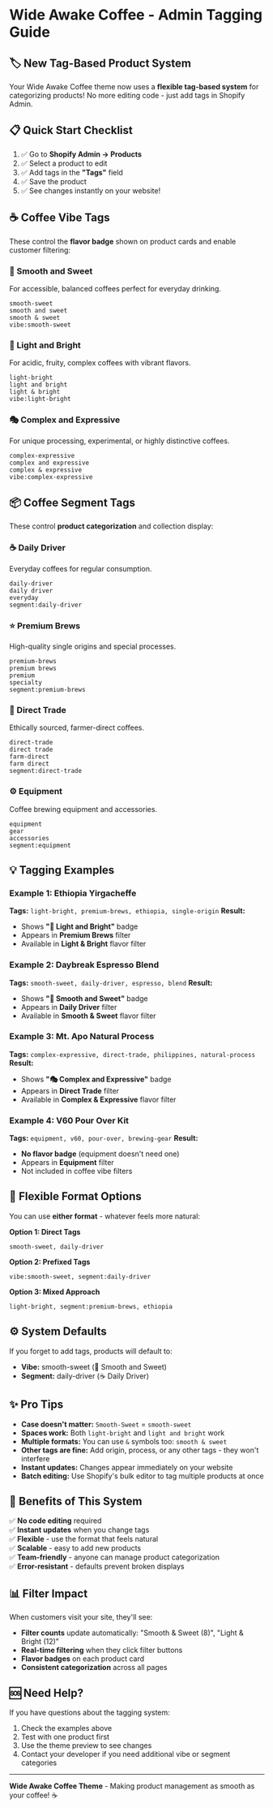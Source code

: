 # Wide Awake Coffee - Admin Tagging Guide

## 🏷️ New Tag-Based Product System

Your Wide Awake Coffee theme now uses a **flexible tag-based system** for categorizing products! No more editing code - just add tags in Shopify Admin.

## 📋 Quick Start Checklist

1. ✅ Go to **Shopify Admin → Products**
2. ✅ Select a product to edit
3. ✅ Add tags in the **"Tags"** field
4. ✅ Save the product
5. ✅ See changes instantly on your website!

## ☕ Coffee Vibe Tags

These control the **flavor badge** shown on product cards and enable customer filtering:

### 🍯 Smooth and Sweet
For accessible, balanced coffees perfect for everyday drinking.
```
smooth-sweet
smooth and sweet
smooth & sweet
vibe:smooth-sweet
```

### 🍋 Light and Bright  
For acidic, fruity, complex coffees with vibrant flavors.
```
light-bright
light and bright
light & bright
vibe:light-bright
```

### 🎭 Complex and Expressive
For unique processing, experimental, or highly distinctive coffees.
```
complex-expressive
complex and expressive
complex & expressive
vibe:complex-expressive
```

## 📦 Coffee Segment Tags

These control **product categorization** and collection display:

### ☕ Daily Driver
Everyday coffees for regular consumption.
```
daily-driver
daily driver
everyday
segment:daily-driver
```

### ⭐ Premium Brews
High-quality single origins and special processes.
```
premium-brews
premium brews
premium
specialty
segment:premium-brews
```

### 🤝 Direct Trade
Ethically sourced, farmer-direct coffees.
```
direct-trade
direct trade
farm-direct
farm direct
segment:direct-trade
```

### ⚙️ Equipment
Coffee brewing equipment and accessories.
```
equipment
gear
accessories
segment:equipment
```

## 💡 Tagging Examples

### Example 1: Ethiopia Yirgacheffe
**Tags:** `light-bright, premium-brews, ethiopia, single-origin`
**Result:** 
- Shows **"🍋 Light and Bright"** badge
- Appears in **Premium Brews** filter
- Available in **Light & Bright** flavor filter

### Example 2: Daybreak Espresso Blend
**Tags:** `smooth-sweet, daily-driver, espresso, blend`
**Result:**
- Shows **"🍯 Smooth and Sweet"** badge  
- Appears in **Daily Driver** filter
- Available in **Smooth & Sweet** flavor filter

### Example 3: Mt. Apo Natural Process
**Tags:** `complex-expressive, direct-trade, philippines, natural-process`
**Result:**
- Shows **"🎭 Complex and Expressive"** badge
- Appears in **Direct Trade** filter
- Available in **Complex & Expressive** flavor filter

### Example 4: V60 Pour Over Kit
**Tags:** `equipment, v60, pour-over, brewing-gear`
**Result:**
- **No flavor badge** (equipment doesn't need one)
- Appears in **Equipment** filter
- Not included in coffee vibe filters

## 🔄 Flexible Format Options

You can use **either format** - whatever feels more natural:

**Option 1: Direct Tags**
```
smooth-sweet, daily-driver
```

**Option 2: Prefixed Tags**  
```
vibe:smooth-sweet, segment:daily-driver
```

**Option 3: Mixed Approach**
```
light-bright, segment:premium-brews, ethiopia
```

## ⚙️ System Defaults

If you forget to add tags, products will default to:
- **Vibe:** smooth-sweet (🍯 Smooth and Sweet)
- **Segment:** daily-driver (☕ Daily Driver)

## ✨ Pro Tips

- **Case doesn't matter:** `Smooth-Sweet` = `smooth-sweet`
- **Spaces work:** Both `light-bright` and `light and bright` work
- **Multiple formats:** You can use `&` symbols too: `smooth & sweet`
- **Other tags are fine:** Add origin, process, or any other tags - they won't interfere
- **Instant updates:** Changes appear immediately on your website
- **Batch editing:** Use Shopify's bulk editor to tag multiple products at once

## 🎯 Benefits of This System

✅ **No code editing** required  
✅ **Instant updates** when you change tags  
✅ **Flexible** - use the format that feels natural  
✅ **Scalable** - easy to add new products  
✅ **Team-friendly** - anyone can manage product categorization  
✅ **Error-resistant** - defaults prevent broken displays  

## 📊 Filter Impact

When customers visit your site, they'll see:
- **Filter counts** update automatically: "Smooth & Sweet (8)", "Light & Bright (12)"
- **Real-time filtering** when they click filter buttons
- **Flavor badges** on each product card
- **Consistent categorization** across all pages

## 🆘 Need Help?

If you have questions about the tagging system:
1. Check the examples above
2. Test with one product first
3. Use the theme preview to see changes
4. Contact your developer if you need additional vibe or segment categories

---

**Wide Awake Coffee Theme** - Making product management as smooth as your coffee! ☕ 